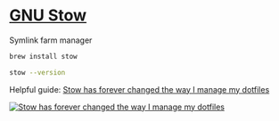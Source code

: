 [Page-Stow]: https://www.gnu.org/software/stow/
[YouTube-Stow]: https://youtu.be/y6XCebnB9gs?si=HwmE5WqLlcRG_nl5&t=79
[YouTube-Stow-Thumbnail]: https://i.ytimg.com/vi/y6XCebnB9gs/hq720.jpg?sqp=-oaymwEnCNAFEJQDSFryq4qpAxkIARUAAIhCGAHYAQHiAQoIGBACGAY4AUAB&rs=AOn4CLB6kL2VYbPVJV6iY2ddTB2EdMVjWg

# [GNU Stow][Page-Stow]

Symlink farm manager

```bash
brew install stow

stow --version
```

Helpful guide: [Stow has forever changed the way I manage my dotfiles][YouTube-Stow]

[![Stow has forever changed the way I manage my dotfiles][YouTube-Stow-Thumbnail]][YouTube-Stow]
